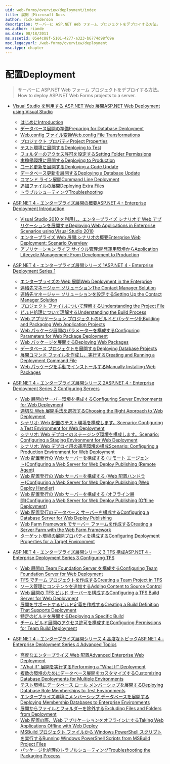 ```yaml
---
uid: web-forms/overview/deployment/index
title: 展開 |Microsoft Docs
author: rick-anderson
description: サーバーに ASP.NET Web フォーム プロジェクトをデプロイする方法。
ms.author: riande
ms.date: 08/18/2011
ms.assetid: 05e4c88f-5101-4277-a323-b6774d98f69e
msc.legacyurl: /web-forms/overview/deployment
msc.type: chapter
---
```

<a name="deployment"></a><span data-ttu-id="116df-103">配置</span><span class="sxs-lookup"><span data-stu-id="116df-103">Deployment</span></span>
====================
> <span data-ttu-id="116df-104">サーバーに ASP.NET Web フォーム プロジェクトをデプロイする方法。</span><span class="sxs-lookup"><span data-stu-id="116df-104">How to deploy ASP.NET Web Forms projects to a server.</span></span>


- [<span data-ttu-id="116df-105">Visual Studio を利用する ASP.NET Web 展開</span><span class="sxs-lookup"><span data-stu-id="116df-105">ASP.NET Web Deployment using Visual Studio</span></span>](visual-studio-web-deployment/index.md)

    - [<span data-ttu-id="116df-106">はじめに</span><span class="sxs-lookup"><span data-stu-id="116df-106">Introduction</span></span>](visual-studio-web-deployment/introduction.md)
    - [<span data-ttu-id="116df-107">データベース展開の準備</span><span class="sxs-lookup"><span data-stu-id="116df-107">Preparing for Database Deployment</span></span>](visual-studio-web-deployment/preparing-databases.md)
    - [<span data-ttu-id="116df-108">Web.config ファイル変換</span><span class="sxs-lookup"><span data-stu-id="116df-108">Web.config File Transformations</span></span>](visual-studio-web-deployment/web-config-transformations.md)
    - [<span data-ttu-id="116df-109">プロジェクト プロパティ</span><span class="sxs-lookup"><span data-stu-id="116df-109">Project Properties</span></span>](visual-studio-web-deployment/project-properties.md)
    - [<span data-ttu-id="116df-110">テスト環境に展開する</span><span class="sxs-lookup"><span data-stu-id="116df-110">Deploying to Test</span></span>](visual-studio-web-deployment/deploying-to-iis.md)
    - [<span data-ttu-id="116df-111">フォルダーのアクセス許可を設定する</span><span class="sxs-lookup"><span data-stu-id="116df-111">Setting Folder Permissions</span></span>](visual-studio-web-deployment/setting-folder-permissions.md)
    - [<span data-ttu-id="116df-112">実稼働環境に展開する</span><span class="sxs-lookup"><span data-stu-id="116df-112">Deploying to Production</span></span>](visual-studio-web-deployment/deploying-to-production.md)
    - [<span data-ttu-id="116df-113">コード更新を展開する</span><span class="sxs-lookup"><span data-stu-id="116df-113">Deploying a Code Update</span></span>](visual-studio-web-deployment/deploying-a-code-update.md)
    - [<span data-ttu-id="116df-114">データベース更新を展開する</span><span class="sxs-lookup"><span data-stu-id="116df-114">Deploying a Database Update</span></span>](visual-studio-web-deployment/deploying-a-database-update.md)
    - [<span data-ttu-id="116df-115">コマンド ライン展開</span><span class="sxs-lookup"><span data-stu-id="116df-115">Command Line Deployment</span></span>](visual-studio-web-deployment/command-line-deployment.md)
    - [<span data-ttu-id="116df-116">追加ファイルの展開</span><span class="sxs-lookup"><span data-stu-id="116df-116">Deploying Extra Files</span></span>](visual-studio-web-deployment/deploying-extra-files.md)
    - [<span data-ttu-id="116df-117">トラブルシューティング</span><span class="sxs-lookup"><span data-stu-id="116df-117">Troubleshooting</span></span>](visual-studio-web-deployment/troubleshooting.md)
- [<span data-ttu-id="116df-118">ASP.NET 4 - エンタープライズ展開の概要</span><span class="sxs-lookup"><span data-stu-id="116df-118">ASP.NET 4 - Enterprise Deployment Introduction</span></span>](deploying-web-applications-in-enterprise-scenarios/index.md)

    - [<span data-ttu-id="116df-119">Visual Studio 2010 を利用し、エンタープライズ シナリオで Web アプリケーションを展開する</span><span class="sxs-lookup"><span data-stu-id="116df-119">Deploying Web Applications in Enterprise Scenarios using Visual Studio 2010</span></span>](deploying-web-applications-in-enterprise-scenarios/deploying-web-applications-in-enterprise-scenarios.md)
    - [<span data-ttu-id="116df-120">エンタープライズ Web 展開:シナリオの概要</span><span class="sxs-lookup"><span data-stu-id="116df-120">Enterprise Web Deployment: Scenario Overview</span></span>](deploying-web-applications-in-enterprise-scenarios/enterprise-web-deployment-scenario-overview.md)
    - [<span data-ttu-id="116df-121">アプリケーション ライフ サイクル管理:開発運用環境から</span><span class="sxs-lookup"><span data-stu-id="116df-121">Application Lifecycle Management: From Development to Production</span></span>](deploying-web-applications-in-enterprise-scenarios/application-lifecycle-management-from-development-to-production.md)
- [<span data-ttu-id="116df-122">ASP.NET 4 - エンタープライズ展開シリーズ 1</span><span class="sxs-lookup"><span data-stu-id="116df-122">ASP.NET 4 - Enterprise Deployment Series 1</span></span>](web-deployment-in-the-enterprise/index.md)

    - [<span data-ttu-id="116df-123">エンタープライズの Web 展開</span><span class="sxs-lookup"><span data-stu-id="116df-123">Web Deployment in the Enterprise</span></span>](web-deployment-in-the-enterprise/web-deployment-in-the-enterprise.md)
    - [<span data-ttu-id="116df-124">連絡先マネージャー ソリューション</span><span class="sxs-lookup"><span data-stu-id="116df-124">The Contact Manager Solution</span></span>](web-deployment-in-the-enterprise/the-contact-manager-solution.md)
    - [<span data-ttu-id="116df-125">連絡先マネージャー ソリューションを設定する</span><span class="sxs-lookup"><span data-stu-id="116df-125">Setting Up the Contact Manager Solution</span></span>](web-deployment-in-the-enterprise/setting-up-the-contact-manager-solution.md)
    - [<span data-ttu-id="116df-126">プロジェクト ファイルについて理解する</span><span class="sxs-lookup"><span data-stu-id="116df-126">Understanding the Project File</span></span>](web-deployment-in-the-enterprise/understanding-the-project-file.md)
    - [<span data-ttu-id="116df-127">ビルド処理について理解する</span><span class="sxs-lookup"><span data-stu-id="116df-127">Understanding the Build Process</span></span>](web-deployment-in-the-enterprise/understanding-the-build-process.md)
    - [<span data-ttu-id="116df-128">Web アプリケーション プロジェクトのビルドとパッケージ化</span><span class="sxs-lookup"><span data-stu-id="116df-128">Building and Packaging Web Application Projects</span></span>](web-deployment-in-the-enterprise/building-and-packaging-web-application-projects.md)
    - [<span data-ttu-id="116df-129">Web パッケージ展開のパラメーターを構成する</span><span class="sxs-lookup"><span data-stu-id="116df-129">Configuring Parameters for Web Package Deployment</span></span>](web-deployment-in-the-enterprise/configuring-parameters-for-web-package-deployment.md)
    - [<span data-ttu-id="116df-130">Web パッケージを展開する</span><span class="sxs-lookup"><span data-stu-id="116df-130">Deploying Web Packages</span></span>](web-deployment-in-the-enterprise/deploying-web-packages.md)
    - [<span data-ttu-id="116df-131">データベース プロジェクトを展開する</span><span class="sxs-lookup"><span data-stu-id="116df-131">Deploying Database Projects</span></span>](web-deployment-in-the-enterprise/deploying-database-projects.md)
    - [<span data-ttu-id="116df-132">展開コマンド ファイルを作成し、実行する</span><span class="sxs-lookup"><span data-stu-id="116df-132">Creating and Running a Deployment Command File</span></span>](web-deployment-in-the-enterprise/creating-and-running-a-deployment-command-file.md)
    - [<span data-ttu-id="116df-133">Web パッケージを手動でインストールする</span><span class="sxs-lookup"><span data-stu-id="116df-133">Manually Installing Web Packages</span></span>](web-deployment-in-the-enterprise/manually-installing-web-packages.md)
- [<span data-ttu-id="116df-134">ASP.NET 4 - エンタープライズ展開シリーズ 2</span><span class="sxs-lookup"><span data-stu-id="116df-134">ASP.NET 4 - Enterprise Deployment Series 2 Configuring Servers</span></span>](configuring-server-environments-for-web-deployment/index.md)

    - [<span data-ttu-id="116df-135">Web 展開のサーバー環境を構成する</span><span class="sxs-lookup"><span data-stu-id="116df-135">Configuring Server Environments for Web Deployment</span></span>](configuring-server-environments-for-web-deployment/configuring-server-environments-for-web-deployment.md)
    - [<span data-ttu-id="116df-136">適切な Web 展開手法を選択する</span><span class="sxs-lookup"><span data-stu-id="116df-136">Choosing the Right Approach to Web Deployment</span></span>](configuring-server-environments-for-web-deployment/choosing-the-right-approach-to-web-deployment.md)
    - [<span data-ttu-id="116df-137">シナリオ: Web 配置のテスト環境を構成します。</span><span class="sxs-lookup"><span data-stu-id="116df-137">Scenario: Configuring a Test Environment for Web Deployment</span></span>](configuring-server-environments-for-web-deployment/scenario-configuring-a-test-environment-for-web-deployment.md)
    - [<span data-ttu-id="116df-138">シナリオ: Web デプロイのステージング環境を構成します。</span><span class="sxs-lookup"><span data-stu-id="116df-138">Scenario: Configuring a Staging Environment for Web Deployment</span></span>](configuring-server-environments-for-web-deployment/scenario-configuring-a-staging-environment-for-web-deployment.md)
    - [<span data-ttu-id="116df-139">シナリオ: Web デプロイ用の運用環境の構成</span><span class="sxs-lookup"><span data-stu-id="116df-139">Scenario: Configuring a Production Environment for Web Deployment</span></span>](configuring-server-environments-for-web-deployment/scenario-configuring-a-production-environment-for-web-deployment.md)
    - [<span data-ttu-id="116df-140">Web 配置発行の Web サーバーを構成する (リモート エージェント)</span><span class="sxs-lookup"><span data-stu-id="116df-140">Configuring a Web Server for Web Deploy Publishing (Remote Agent)</span></span>](configuring-server-environments-for-web-deployment/configuring-a-web-server-for-web-deploy-publishing-remote-agent.md)
    - [<span data-ttu-id="116df-141">Web 配置発行の Web サーバーを構成する (Web 配置ハンドラー)</span><span class="sxs-lookup"><span data-stu-id="116df-141">Configuring a Web Server for Web Deploy Publishing (Web Deploy Handler)</span></span>](configuring-server-environments-for-web-deployment/configuring-a-web-server-for-web-deploy-publishing-web-deploy-handler.md)
    - [<span data-ttu-id="116df-142">Web 配置発行の Web サーバーを構成する (オフライン展開)</span><span class="sxs-lookup"><span data-stu-id="116df-142">Configuring a Web Server for Web Deploy Publishing (Offline Deployment)</span></span>](configuring-server-environments-for-web-deployment/configuring-a-web-server-for-web-deploy-publishing-offline-deployment.md)
    - [<span data-ttu-id="116df-143">Web 配置発行のデータベース サーバーを構成する</span><span class="sxs-lookup"><span data-stu-id="116df-143">Configuring a Database Server for Web Deploy Publishing</span></span>](configuring-server-environments-for-web-deployment/configuring-a-database-server-for-web-deploy-publishing.md)
    - [<span data-ttu-id="116df-144">Web Farm Framework でサーバー ファームを作成する</span><span class="sxs-lookup"><span data-stu-id="116df-144">Creating a Server Farm with the Web Farm Framework</span></span>](configuring-server-environments-for-web-deployment/creating-a-server-farm-with-the-web-farm-framework.md)
    - [<span data-ttu-id="116df-145">ターゲット環境の展開プロパティを構成する</span><span class="sxs-lookup"><span data-stu-id="116df-145">Configuring Deployment Properties for a Target Environment</span></span>](configuring-server-environments-for-web-deployment/configuring-deployment-properties-for-a-target-environment.md)
- [<span data-ttu-id="116df-146">ASP.NET 4 - エンタープライズ展開シリーズ 3 TFS 構成</span><span class="sxs-lookup"><span data-stu-id="116df-146">ASP.NET 4 - Enterprise Deployment Series 3 Configuring TFS</span></span>](configuring-team-foundation-server-for-web-deployment/index.md)

    - [<span data-ttu-id="116df-147">Web 展開の Team Foundation Server を構成する</span><span class="sxs-lookup"><span data-stu-id="116df-147">Configuring Team Foundation Server for Web Deployment</span></span>](configuring-team-foundation-server-for-web-deployment/configuring-team-foundation-server-for-web-deployment.md)
    - [<span data-ttu-id="116df-148">TFS でチーム プロジェクトを作成する</span><span class="sxs-lookup"><span data-stu-id="116df-148">Creating a Team Project in TFS</span></span>](configuring-team-foundation-server-for-web-deployment/creating-a-team-project-in-tfs.md)
    - [<span data-ttu-id="116df-149">ソース管理にコンテンツを追加する</span><span class="sxs-lookup"><span data-stu-id="116df-149">Adding Content to Source Control</span></span>](configuring-team-foundation-server-for-web-deployment/adding-content-to-source-control.md)
    - [<span data-ttu-id="116df-150">Web 展開の TFS ビルド サーバーを構成する</span><span class="sxs-lookup"><span data-stu-id="116df-150">Configuring a TFS Build Server for Web Deployment</span></span>](configuring-team-foundation-server-for-web-deployment/configuring-a-tfs-build-server-for-web-deployment.md)
    - [<span data-ttu-id="116df-151">展開をサポートするビルド定義を作成する</span><span class="sxs-lookup"><span data-stu-id="116df-151">Creating a Build Definition That Supports Deployment</span></span>](configuring-team-foundation-server-for-web-deployment/creating-a-build-definition-that-supports-deployment.md)
    - [<span data-ttu-id="116df-152">特定のビルドを展開する</span><span class="sxs-lookup"><span data-stu-id="116df-152">Deploying a Specific Build</span></span>](configuring-team-foundation-server-for-web-deployment/deploying-a-specific-build.md)
    - [<span data-ttu-id="116df-153">チーム ビルド展開のアクセス許可を構成する</span><span class="sxs-lookup"><span data-stu-id="116df-153">Configuring Permissions for Team Build Deployment</span></span>](configuring-team-foundation-server-for-web-deployment/configuring-permissions-for-team-build-deployment.md)
- [<span data-ttu-id="116df-154">ASP.NET 4 - エンタープライズ展開シリーズ 4 高度なトピック</span><span class="sxs-lookup"><span data-stu-id="116df-154">ASP.NET 4 - Enterprise Deployment Series 4 Advanced Topics</span></span>](advanced-enterprise-web-deployment/index.md)

    - [<span data-ttu-id="116df-155">高度なエンタープライズ Web 配置</span><span class="sxs-lookup"><span data-stu-id="116df-155">Advanced Enterprise Web Deployment</span></span>](advanced-enterprise-web-deployment/advanced-enterprise-web-deployment.md)
    - [<span data-ttu-id="116df-156">"What If" 展開を実行する</span><span class="sxs-lookup"><span data-stu-id="116df-156">Performing a "What If" Deployment</span></span>](advanced-enterprise-web-deployment/performing-a-what-if-deployment.md)
    - [<span data-ttu-id="116df-157">複数の環境のためにデータベース展開をカスタマイズする</span><span class="sxs-lookup"><span data-stu-id="116df-157">Customizing Database Deployments for Multiple Environments</span></span>](advanced-enterprise-web-deployment/customizing-database-deployments-for-multiple-environments.md)
    - [<span data-ttu-id="116df-158">テスト環境にデータベース ロール メンバーシップを展開する</span><span class="sxs-lookup"><span data-stu-id="116df-158">Deploying Database Role Memberships to Test Environments</span></span>](advanced-enterprise-web-deployment/deploying-database-role-memberships-to-test-environments.md)
    - [<span data-ttu-id="116df-159">エンタープライズ環境にメンバーシップ データベースを展開する</span><span class="sxs-lookup"><span data-stu-id="116df-159">Deploying Membership Databases to Enterprise Environments</span></span>](advanced-enterprise-web-deployment/deploying-membership-databases-to-enterprise-environments.md)
    - [<span data-ttu-id="116df-160">展開からファイルとフォルダーを除外する</span><span class="sxs-lookup"><span data-stu-id="116df-160">Excluding Files and Folders from Deployment</span></span>](advanced-enterprise-web-deployment/excluding-files-and-folders-from-deployment.md)
    - [<span data-ttu-id="116df-161">Web 配置の際、Web アプリケーションをオフラインにする</span><span class="sxs-lookup"><span data-stu-id="116df-161">Taking Web Applications Offline with Web Deploy</span></span>](advanced-enterprise-web-deployment/taking-web-applications-offline-with-web-deploy.md)
    - [<span data-ttu-id="116df-162">MSBuild プロジェクト ファイルから Windows PowerShell スクリプトを実行する</span><span class="sxs-lookup"><span data-stu-id="116df-162">Running Windows PowerShell Scripts from MSBuild Project Files</span></span>](advanced-enterprise-web-deployment/running-windows-powershell-scripts-from-msbuild-project-files.md)
    - [<span data-ttu-id="116df-163">パッケージ化処理のトラブルシューティング</span><span class="sxs-lookup"><span data-stu-id="116df-163">Troubleshooting the Packaging Process</span></span>](advanced-enterprise-web-deployment/troubleshooting-the-packaging-process.md)

